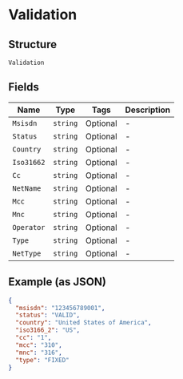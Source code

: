 
# Validation

## Structure

`Validation`

## Fields

| Name | Type | Tags | Description |
|  --- | --- | --- | --- |
| `Msisdn` | `string` | Optional | - |
| `Status` | `string` | Optional | - |
| `Country` | `string` | Optional | - |
| `Iso31662` | `string` | Optional | - |
| `Cc` | `string` | Optional | - |
| `NetName` | `string` | Optional | - |
| `Mcc` | `string` | Optional | - |
| `Mnc` | `string` | Optional | - |
| `Operator` | `string` | Optional | - |
| `Type` | `string` | Optional | - |
| `NetType` | `string` | Optional | - |

## Example (as JSON)

```json
{
  "msisdn": "123456789001",
  "status": "VALID",
  "country": "United States of America",
  "iso3166_2": "US",
  "cc": "1",
  "mcc": "310",
  "mnc": "316",
  "type": "FIXED"
}
```

